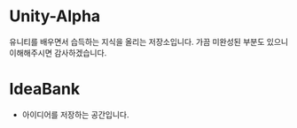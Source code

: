 # Unity-Alpha
유니티를 배우면서 습득하는 지식을 올리는 저장소입니다.
가끔 미완성된 부분도 있으니 이해해주시면 감사하겠습니다.

# IdeaBank
 - 아이디어를 저장하는 공간입니다.
 
 
